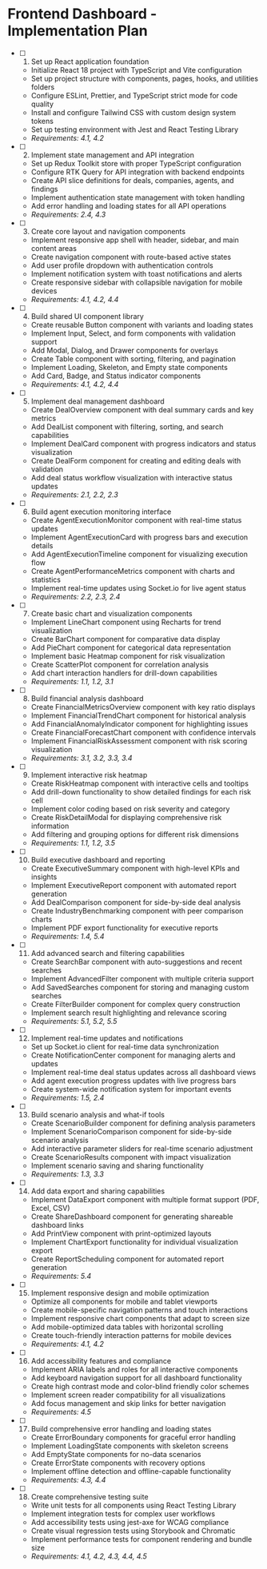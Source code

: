 # Frontend Dashboard - Implementation Plan

- [ ] 1. Set up React application foundation
  - Initialize React 18 project with TypeScript and Vite configuration
  - Set up project structure with components, pages, hooks, and utilities folders
  - Configure ESLint, Prettier, and TypeScript strict mode for code quality
  - Install and configure Tailwind CSS with custom design system tokens
  - Set up testing environment with Jest and React Testing Library
  - _Requirements: 4.1, 4.2_

- [ ] 2. Implement state management and API integration
  - Set up Redux Toolkit store with proper TypeScript configuration
  - Configure RTK Query for API integration with backend endpoints
  - Create API slice definitions for deals, companies, agents, and findings
  - Implement authentication state management with token handling
  - Add error handling and loading states for all API operations
  - _Requirements: 2.4, 4.3_

- [ ] 3. Create core layout and navigation components
  - Implement responsive app shell with header, sidebar, and main content areas
  - Create navigation component with route-based active states
  - Add user profile dropdown with authentication controls
  - Implement notification system with toast notifications and alerts
  - Create responsive sidebar with collapsible navigation for mobile devices
  - _Requirements: 4.1, 4.2, 4.4_

- [ ] 4. Build shared UI component library
  - Create reusable Button component with variants and loading states
  - Implement Input, Select, and form components with validation support
  - Add Modal, Dialog, and Drawer components for overlays
  - Create Table component with sorting, filtering, and pagination
  - Implement Loading, Skeleton, and Empty state components
  - Add Card, Badge, and Status indicator components
  - _Requirements: 4.1, 4.2, 4.4_

- [ ] 5. Implement deal management dashboard
  - Create DealOverview component with deal summary cards and key metrics
  - Add DealList component with filtering, sorting, and search capabilities
  - Implement DealCard component with progress indicators and status visualization
  - Create DealForm component for creating and editing deals with validation
  - Add deal status workflow visualization with interactive status updates
  - _Requirements: 2.1, 2.2, 2.3_

- [ ] 6. Build agent execution monitoring interface
  - Create AgentExecutionMonitor component with real-time status updates
  - Implement AgentExecutionCard with progress bars and execution details
  - Add AgentExecutionTimeline component for visualizing execution flow
  - Create AgentPerformanceMetrics component with charts and statistics
  - Implement real-time updates using Socket.io for live agent status
  - _Requirements: 2.2, 2.3, 2.4_

- [ ] 7. Create basic chart and visualization components
  - Implement LineChart component using Recharts for trend visualization
  - Create BarChart component for comparative data display
  - Add PieChart component for categorical data representation
  - Implement basic Heatmap component for risk visualization
  - Create ScatterPlot component for correlation analysis
  - Add chart interaction handlers for drill-down capabilities
  - _Requirements: 1.1, 1.2, 3.1_

- [ ] 8. Build financial analysis dashboard
  - Create FinancialMetricsOverview component with key ratio displays
  - Implement FinancialTrendChart component for historical analysis
  - Add FinancialAnomalyIndicator component for highlighting issues
  - Create FinancialForecastChart component with confidence intervals
  - Implement FinancialRiskAssessment component with risk scoring visualization
  - _Requirements: 3.1, 3.2, 3.3, 3.4_

- [ ] 9. Implement interactive risk heatmap
  - Create RiskHeatmap component with interactive cells and tooltips
  - Add drill-down functionality to show detailed findings for each risk cell
  - Implement color coding based on risk severity and category
  - Create RiskDetailModal for displaying comprehensive risk information
  - Add filtering and grouping options for different risk dimensions
  - _Requirements: 1.1, 1.2, 3.5_

- [ ] 10. Build executive dashboard and reporting
  - Create ExecutiveSummary component with high-level KPIs and insights
  - Implement ExecutiveReport component with automated report generation
  - Add DealComparison component for side-by-side deal analysis
  - Create IndustryBenchmarking component with peer comparison charts
  - Implement PDF export functionality for executive reports
  - _Requirements: 1.4, 5.4_

- [ ] 11. Add advanced search and filtering capabilities
  - Create SearchBar component with auto-suggestions and recent searches
  - Implement AdvancedFilter component with multiple criteria support
  - Add SavedSearches component for storing and managing custom searches
  - Create FilterBuilder component for complex query construction
  - Implement search result highlighting and relevance scoring
  - _Requirements: 5.1, 5.2, 5.5_

- [ ] 12. Implement real-time updates and notifications
  - Set up Socket.io client for real-time data synchronization
  - Create NotificationCenter component for managing alerts and updates
  - Implement real-time deal status updates across all dashboard views
  - Add agent execution progress updates with live progress bars
  - Create system-wide notification system for important events
  - _Requirements: 1.5, 2.4_

- [ ] 13. Build scenario analysis and what-if tools
  - Create ScenarioBuilder component for defining analysis parameters
  - Implement ScenarioComparison component for side-by-side scenario analysis
  - Add interactive parameter sliders for real-time scenario adjustment
  - Create ScenarioResults component with impact visualization
  - Implement scenario saving and sharing functionality
  - _Requirements: 1.3, 3.3_

- [ ] 14. Add data export and sharing capabilities
  - Implement DataExport component with multiple format support (PDF, Excel, CSV)
  - Create ShareDashboard component for generating shareable dashboard links
  - Add PrintView component with print-optimized layouts
  - Implement ChartExport functionality for individual visualization export
  - Create ReportScheduling component for automated report generation
  - _Requirements: 5.4_

- [ ] 15. Implement responsive design and mobile optimization
  - Optimize all components for mobile and tablet viewports
  - Create mobile-specific navigation patterns and touch interactions
  - Implement responsive chart components that adapt to screen size
  - Add mobile-optimized data tables with horizontal scrolling
  - Create touch-friendly interaction patterns for mobile devices
  - _Requirements: 4.1, 4.2_

- [ ] 16. Add accessibility features and compliance
  - Implement ARIA labels and roles for all interactive components
  - Add keyboard navigation support for all dashboard functionality
  - Create high contrast mode and color-blind friendly color schemes
  - Implement screen reader compatibility for all visualizations
  - Add focus management and skip links for better navigation
  - _Requirements: 4.5_

- [ ] 17. Build comprehensive error handling and loading states
  - Create ErrorBoundary components for graceful error handling
  - Implement LoadingState components with skeleton screens
  - Add EmptyState components for no-data scenarios
  - Create ErrorState components with recovery options
  - Implement offline detection and offline-capable functionality
  - _Requirements: 4.3, 4.4_

- [ ] 18. Create comprehensive testing suite
  - Write unit tests for all components using React Testing Library
  - Implement integration tests for complex user workflows
  - Add accessibility tests using jest-axe for WCAG compliance
  - Create visual regression tests using Storybook and Chromatic
  - Implement performance tests for component rendering and bundle size
  - _Requirements: 4.1, 4.2, 4.3, 4.4, 4.5_